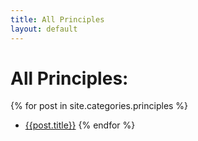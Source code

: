 ```yaml
---
title: All Principles
layout: default
---
```


# All Principles: 

{% for post in site.categories.principles  %}
 - [{{post.title}}]({{post.url}})
{% endfor %}
